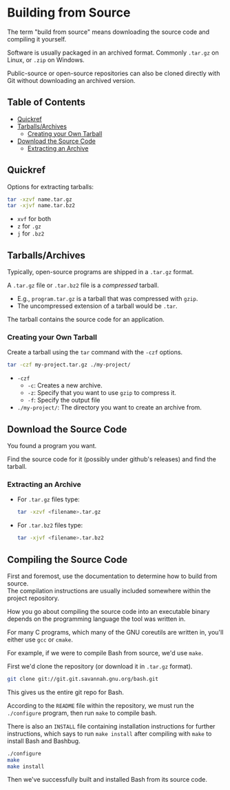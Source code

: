 # Building from Source

The term "build from source" means downloading the source code and compiling it yourself.

Software is usually packaged in an archived format. Commonly `.tar.gz` on Linux, 
or `.zip` on Windows.  

Public-source or open-source repositories can also be cloned directly with Git
without downloading an archived version.  

## Table of Contents
* [Quickref](#quickref) 
* [Tarballs/Archives](#tarballsarchives) 
    * [Creating your Own Tarball](#creating-your-own-tarball) 
* [Download the Source Code](#download-the-source-code) 
    * [Extracting an Archive](#extracting-an-archive) 

## Quickref
Options for extracting tarballs:
```bash
tar -xzvf name.tar.gz
tar -xjvf name.tar.bz2
```

* `xvf` for both
* `z` for `.gz`
* `j` for `.bz2`


## Tarballs/Archives

Typically, open-source programs are shipped in a `.tar.gz` format.  

A `.tar.gz` file or `.tar.bz2` file is a *compressed* tarball.  

* E.g., `program.tar.gz` is a tarball that was compressed with `gzip`.  
* The uncompressed extension of a tarball would be `.tar`.  

The tarball contains the source code for an application.  

### Creating your Own Tarball

Create a tarball using the `tar` command with the `-czf` options.  
```bash
tar -czf my-project.tar.gz ./my-project/
```

- `-czf`
    - `-c`: Creates a new archive.  
    - `-z`: Specify that you want to use `gzip` to compress it.  
    - `-f`: Specify the output file
- `./my-project/`: The directory you want to create an archive from.  

## Download the Source Code

You found a program you want.  

Find the source code for it (possibly under github's releases) and find the tarball.  


### Extracting an Archive

- For `.tar.gz` files type:
  ```bash
  tar -xzvf <filename>.tar.gz
  ```

- For `.tar.bz2` files type:
  ```bash
  tar -xjvf <filename>.tar.bz2
  ```

## Compiling the Source Code

First and foremost, use the documentation to determine how to build
from source.  
The compilation instructions are usually included somewhere within the project
repository. 

How you go about compiling the source code into an executable binary depends on
the programming language the tool was written in.  

For many C programs, which many of the GNU coreutils are written in, you'll 
either use `gcc` or `cmake`.  

For example, if we were to compile Bash from source, we'd use `make`.  

First we'd clone the repository (or download it in `.tar.gz` format).  
```bash
git clone git://git.git.savannah.gnu.org/bash.git
```
This gives us the entire git repo for Bash.  

According to the `README` file within the repository, we must run the
`./configure` program, then run `make` to compile bash.  

There is also an `INSTALL` file containing installation instructions for
further instructions, which says to run `make install` after compiling with 
`make` to install Bash and Bashbug.  

```bash
./configure
make
make install
```

Then we've successfully built and installed Bash from its source code.  



